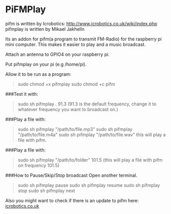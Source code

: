 PiFMPlay
========
pifm is written by Icrobotics: http://www.icrobotics.co.uk/wiki/index.php
pifmplay is written by Mikael Jakhelln

Its an addon for pifm(a program to transmit FM-Radio) for the raspberry pi mini computer.
This makes it easier to play and a music broadcast.

Attach an antenna to GPIO4 on your raspberry pi.

Put pifmplay on your pi (e.g /home/pi).

Allow it to be run as a program:
>sudo chmod +x pifmplay
>sudo chmod +c pifm

###Test it with: 
>sudo sh pifmplay . 91.3
(91.3 is the default frequency, change it to whatever frequency you want to broadcast on.)

###Play a file with:
>sudo sh pifmplay "/path/to/file.mp3"
>sudo sh pifmplay "/path/to/file.m4a"
>sudo sh pifmplay "/path/to/file.wav"
this will play a file with pifm.

###Play a file with:
>sudo sh pifmplay "/path/to/folder" 101.5
(this will play a file with pifm on frequency 101.5)

###How to Pause/Skip/Stop broadcast
Open another terminal.
>sudo sh pifmplay pause
>sudo sh pifmplay resume
>sudo sh pifmplay stop
>sudo sh pifmplay next

Also you might want to check if there is an update to pifm here: 
[icrobotics.co.uk](http://www.icrobotics.co.uk/wiki/index.php/Turning_the_Raspberry_Pi_Into_an_FM_Transmitter)

